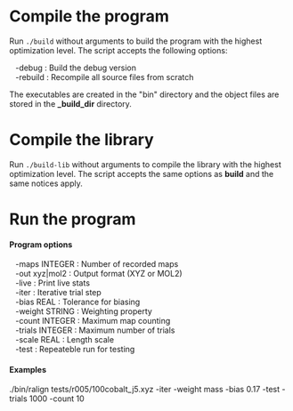 Compile the program
===================

Run `./build` without arguments to build the program with the highest
optimization level. The script accepts the following options:

&ensp; -debug : Build the debug version  
&ensp; -rebuild : Recompile all source files from scratch  

The executables are created in the "bin" directory and the object
files are stored in the **\_build_dir** directory.

Compile the library
===================

Run `./build-lib` without arguments to compile the library with the highest
optimization level. The script accepts the same options as **build** and the
same notices apply.

Run the program
===============

#### Program options

&ensp; -maps INTEGER : Number of recorded maps  
&ensp; -out xyz|mol2 : Output format (XYZ or MOL2)  
&ensp; -live : Print live stats  
&ensp; -iter : Iterative trial step  
&ensp; -bias REAL : Tolerance for biasing  
&ensp; -weight STRING : Weighting property  
&ensp; -count INTEGER : Maximum map counting  
&ensp; -trials INTEGER : Maximum number of trials  
&ensp; -scale REAL : Length scale  
&ensp; -test : Repeateble run for testing  
 
#### Examples
 
./bin/ralign tests/r005/100cobalt_j5.xyz -iter -weight mass -bias 0.17 -test -trials 1000 -count 10
